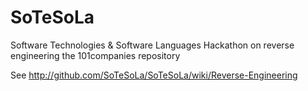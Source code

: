 SoTeSoLa
========

Software Technologies &amp; Software Languages
Hackathon on reverse engineering the 101companies repository

See http://github.com/SoTeSoLa/SoTeSoLa/wiki/Reverse-Engineering
